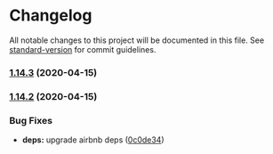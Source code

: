 # Changelog

All notable changes to this project will be documented in this file. See [standard-version](https://github.com/conventional-changelog/standard-version) for commit guidelines.

### [1.14.3](https://github.com/karolis-sh/eslint-config/compare/v1.14.2...v1.14.3) (2020-04-15)

### [1.14.2](https://github.com/karolis-sh/eslint-config/compare/v1.14.1...v1.14.2) (2020-04-15)


### Bug Fixes

* **deps:** upgrade airbnb deps ([0c0de34](https://github.com/karolis-sh/eslint-config/commit/0c0de3443bcd77b2422e2e13eb90060ddbc4c0e0))
